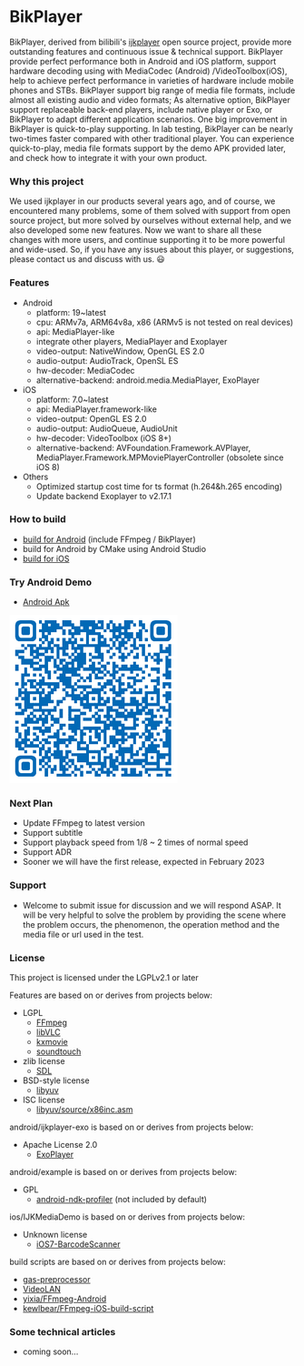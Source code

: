 # BikPlayer
BikPlayer, derived from bilibili's [ijkplayer](https://github.com/bilibili/ijkplayer) open source project, provide more outstanding features and continuous issue & technical support.
BikPlayer provide perfect performance both in Android and iOS platform, support hardware decoding using with MediaCodec (Android) /VideoToolbox(iOS), help to achieve perfect performance in varieties of hardware include mobile phones and STBs.
BikPlayer support big range of media file formats, include almost all existing audio and video formats; As alternative option, BikPlayer support replaceable back-end players, include native player or Exo, or BikPlayer to adapt different application scenarios.
One big improvement in BikPlayer is quick-to-play supporting. In lab testing, BikPlayer can be nearly two-times faster compared with other traditional player.
You can experience quick-to-play, media file formats support by the demo APK provided later, and check how to integrate it with your own product.

### Why this project

We used ijkplayer in our products several years ago, and of course, we encountered many problems, some of them solved with support from open source project, but more solved by ourselves without external help, and we also developed some new features. Now we want to share all these changes with more users, and continue supporting it to be more powerful and wide-used. So, if you have any issues about this player, or suggestions, please contact us and discuss with us. :smiley:

### Features
- Android 
  - platform: 19~latest
  - cpu: ARMv7a, ARM64v8a, x86 (ARMv5 is not tested on real devices)
  - api: MediaPlayer-like
  - integrate other players, MediaPlayer and Exoplayer
  - video-output: NativeWindow, OpenGL ES 2.0
  - audio-output: AudioTrack, OpenSL ES
  - hw-decoder: MediaCodec
  - alternative-backend: android.media.MediaPlayer, ExoPlayer
- iOS
  - platform: 7.0~latest
  - api: MediaPlayer.framework-like
  - video-output: OpenGL ES 2.0
  - audio-output: AudioQueue, AudioUnit
  - hw-decoder: VideoToolbox (iOS 8+)
  - alternative-backend: AVFoundation.Framework.AVPlayer, MediaPlayer.Framework.MPMoviePlayerController (obsolete since iOS 8)
- Others
  - Optimized startup cost time for ts format (h.264&h.265 encoding)
  - Update backend Exoplayer to v2.17.1

### How to build
  - [build for Android](doc/build_android.md) (include FFmpeg / BikPlayer)
  - build for Android by CMake using Android Studio
  - [build for iOS](doc/build_iOS.md)


### Try Android Demo
-  [Android Apk](https://github.com/valoroso-dev/BikPlayer/blob/master/demo/BikPlayer.apk)

![android demo](doc/android_demo.png)

### Next Plan
- Update FFmpeg to latest version
- Support subtitle
- Support playback speed from 1/8 ~ 2 times of normal speed
- Support ADR
- Sooner we will have the first release, expected in February 2023

### Support
- Welcome to submit issue for discussion and we will respond ASAP.  It will be very helpful to solve the problem by providing the scene where the problem occurs, the phenomenon, the operation method and the media file or url used in the test.

### License

This project is licensed under the LGPLv2.1 or later

Features are based on or derives from projects below:
- LGPL
  - [FFmpeg](http://git.videolan.org/?p=ffmpeg.git)
  - [libVLC](http://git.videolan.org/?p=vlc.git)
  - [kxmovie](https://github.com/kolyvan/kxmovie)
  - [soundtouch](http://www.surina.net/soundtouch/sourcecode.html)
- zlib license
  - [SDL](http://www.libsdl.org)
- BSD-style license
  - [libyuv](https://code.google.com/p/libyuv/)
- ISC license
  - [libyuv/source/x86inc.asm](https://code.google.com/p/libyuv/source/browse/trunk/source/x86inc.asm)

android/ijkplayer-exo is based on or derives from projects below:
- Apache License 2.0
  - [ExoPlayer](https://github.com/google/ExoPlayer)

android/example is based on or derives from projects below:
- GPL
  - [android-ndk-profiler](https://github.com/richq/android-ndk-profiler) (not included by default)

ios/IJKMediaDemo is based on or derives from projects below:
- Unknown license
  - [iOS7-BarcodeScanner](https://github.com/jpwiddy/iOS7-BarcodeScanner)

build scripts are based on or derives from projects below:
- [gas-preprocessor](http://git.libav.org/?p=gas-preprocessor.git)
- [VideoLAN](http://git.videolan.org)
- [yixia/FFmpeg-Android](https://github.com/yixia/FFmpeg-Android)
- [kewlbear/FFmpeg-iOS-build-script](https://github.com/kewlbear/FFmpeg-iOS-build-script) 

### Some technical articles 
 - coming soon...
